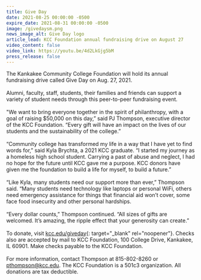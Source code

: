 ```yaml
---
title: Give Day
date: 2021-08-25 00:00:00 -0500
expire_date: 2021-08-31 00:00:00 -0500
image: /givedaysm.png
news_image_alt: Give Day logo
article_lead: KCC Foundation annual fundraising drive on August 27
video_content: false
video_link: https://youtu.be/4d2LkGjg5bM
press_release: false
---
```

The Kankakee Community College Foundation will hold its annual fundraising drive called Give Day on Aug. 27, 2021.<br><br>Alumni, faculty, staff, students, their families and friends can support a variety of student needs through this peer-to-peer fundraising event.&nbsp;<br><br>"We want to bring everyone together in the spirit of philanthropy, with a goal of raising $50,000 on this day,” said PJ Thompson, executive director of the KCC Foundation. “Every gift will have an impact on the lives of our students and the sustainability of the college.”&nbsp;<br><br>“Community college has transformed my life in a way that I have yet to find words for,” said Kyla Brychta, a 2021 KCC graduate. “I started my journey as a homeless high school student. Carrying a past of abuse and neglect, I had no hope for the future until KCC gave me a purpose. KCC donors have given me the foundation to build a life for myself, to build a future.”<br><br>“Like Kyla, many students need our support more than ever,” Thompson said. “Many students need technology like laptops or personal WiFi, others need emergency assistance for things that financial aid won’t cover, some face food insecurity and other personal hardships.<br><br>“Every dollar counts,” Thompson continued. “All sizes of gifts are welcomed. It’s amazing, the ripple effect that your generosity can create.”<br><br>To donate, visit [kcc.edu/giveday](https://foundation.kcc.edu/giveday/){: target="_blank" rel="noopener"}. Checks also are accepted by mail to KCC Foundation, 100 College Drive, Kankakee, IL 60901. Make checks payable to the KCC Foundation.&nbsp;<br><br>For more information, contact Thompson at 815-802-8260 or [pthompson@kcc.edu](mailto:pthompson@kcc.edu). The KCC Foundation is a 501c3 organization. All donations are tax deductible.
